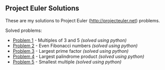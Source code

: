 ## Project Euler Solutions

These are my solutions to Project Euler (http://projecteuler.net) problems.

Solved problems:

* [Problem 1](/python/problem1.py) - Multiples of 3 and 5 *(solved using python)*
* [Problem 2](/python/problem2.py) - Even Fibonacci numbers *(solved using python)*
* [Problem 3](/python/problem3.py) - Largest prime factor *(solved using python)*
* [Problem 4](/python/problem3.py) - Largest palindrome product *(solved using python)*
* [Problem 5](/python/problem5.py) - Smallest multiple *(solved using python)*
